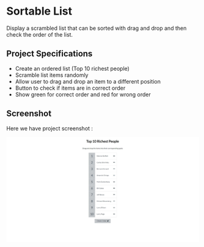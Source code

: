 # Sortable List
Display a scrambled list that can be sorted with drag and drop and then check the order of the list.

## Project Specifications
- Create an ordered list (Top 10 richest people)
- Scramble list items randomly
- Allow user to drag and drop an item to a different position
- Button to check if items are in correct order
- Show green for correct order and red for wrong order

## Screenshot
Here we have project screenshot :

![screenshot](screenshot.jpeg)